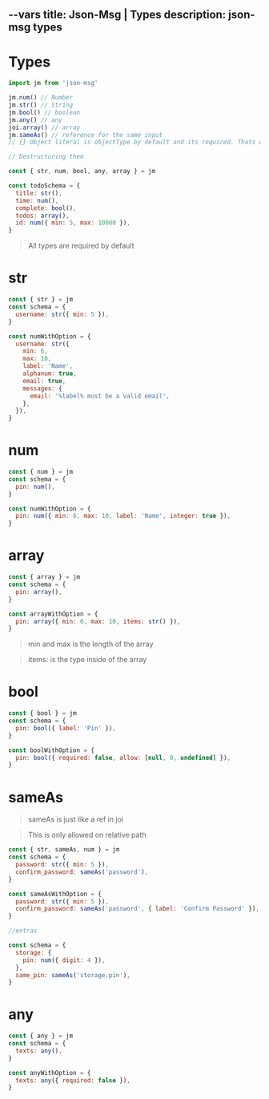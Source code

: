 --vars
title: Json-Msg | Types
description: json-msg types
--

# Types

```javascript
import jm from 'json-msg'

jm.num() // Number
jm.str() // String
jm.bool() // boolean
jm.any() // any
joi.array() // array
jm.sameAs() // reference for the same input
// {} Object literal is objectType by default and its required. Thats why there is no object type

// Destructuring them

const { str, num, bool, any, array } = jm

const todoSchema = {
  title: str(),
  time: num(),
  complete: bool(),
  todos: array(),
  id: num({ min: 5, max: 10000 }),
}
```

> All types are required by default

# str

```javascript
const { str } = jm
const schema = {
  username: str({ min: 5 }),
}

const numWithOption = {
  username: str({
    min: 6,
    max: 10,
    label: 'Name',
    alphanum: true,
    email: true,
    messages: {
      email: '%label% must be a valid email',
    },
  }),
}
```

# num

```javascript
const { num } = jm
const schema = {
  pin: num(),
}

const numWithOption = {
  pin: num({ min: 6, max: 10, label: 'Name', integer: true }),
}
```

# array

```javascript
const { array } = jm
const schema = {
  pin: array(),
}

const arrayWithOption = {
  pin: array({ min: 6, max: 10, items: str() }),
}
```

> min and max is the length of the array

> items: is the type inside of the array

# bool

```javascript
const { bool } = jm
const schema = {
  pin: bool({ label: 'Pin' }),
}

const boolWithOption = {
  pin: bool({ required: false, allow: [null, 0, undefined] }),
}
```

# sameAs

> sameAs is just like a ref in joi

> This is only allowed on relative path

```javascript
const { str, sameAs, num } = jm
const schema = {
  password: str({ min: 5 }),
  confirm_password: sameAs('password'),
}

const sameAsWithOption = {
  password: str({ min: 5 }),
  confirm_password: sameAs('password', { label: 'Confirm Password' }),
}

//extras

const schema = {
  storage: {
    pin: num({ digit: 4 }),
  },
  same_pin: sameAs('storage.pin'),
}
```

# any

```javascript
const { any } = jm
const schema = {
  texts: any(),
}

const anyWithOption = {
  texts: any({ required: false }),
}
```
